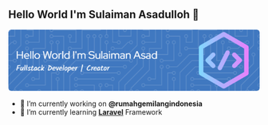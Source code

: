## Hello World I'm Sulaiman Asadulloh 👋

![Sulaiman Asad](img/github-header-image-2.png)

<!--
**sulaimanasad/sulaimanasad** is a ✨ _special_ ✨ repository because its `README.md` (this file) appears on your GitHub profile.

Here are some ideas to get you started:

- 🔭 I’m currently working on ...
- 🌱 I’m currently learning ...
- 👯 I’m looking to collaborate on ...
- 🤔 I’m looking for help with ...
- 💬 Ask me about ...
- 📫 How to reach me: ...
- 😄 Pronouns: ...
- ⚡ Fun fact: ...
-->

- 🔭 I’m currently working on **@rumahgemilangindonesia**
- 🌱 I’m currently learning [**Laravel**](https://laravel.com) Framework
